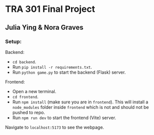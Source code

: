 # TRA 301 Final Project

## Julia Ying & Nora Graves

### Setup:

Backend:

- `cd backend`.
- Run `pip install -r requirements.txt`.
- Run `python game.py` to start the backend (Flask) server.

Frontend:

- Open a new terminal.
- `cd frontend`.
- Run `npm install` (make sure you are in `frontend`). This will install a `node_modules` folder inside `frontend` which is not and should not be pushed to repo.
- Run `npm run dev` to start the frontend (Vite) server.

Navigate to `localhost:5173` to see the webpage.
